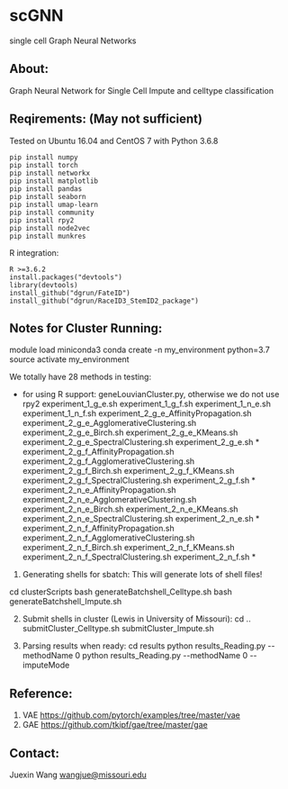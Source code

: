 # scGNN

single cell Graph Neural Networks

About:
----------
Graph Neural Network for Single Cell Impute and celltype classification 

Reqirements: (May not sufficient)
----------
Tested on Ubuntu 16.04 and CentOS 7 with Python 3.6.8

    pip install numpy
    pip install torch
    pip install networkx
    pip install matplotlib
    pip install pandas
    pip install seaborn
    pip install umap-learn
    pip install community
    pip install rpy2
    pip install node2vec
    pip install munkres

R integration:

    R >=3.6.2
    install.packages("devtools")
    library(devtools)
    install_github("dgrun/FateID")
    install_github("dgrun/RaceID3_StemID2_package")

Notes for Cluster Running:
---------
module load miniconda3
conda create -n my_environment python=3.7
source activate my_environment

We totally have 28 methods in testing:
* for using R support: geneLouvianCluster.py, otherwise we do not use rpy2
experiment_1_g_e.sh
experiment_1_g_f.sh
experiment_1_n_e.sh
experiment_1_n_f.sh
experiment_2_g_e_AffinityPropagation.sh
experiment_2_g_e_AgglomerativeClustering.sh
experiment_2_g_e_Birch.sh
experiment_2_g_e_KMeans.sh
experiment_2_g_e_SpectralClustering.sh
experiment_2_g_e.sh *
experiment_2_g_f_AffinityPropagation.sh
experiment_2_g_f_AgglomerativeClustering.sh
experiment_2_g_f_Birch.sh
experiment_2_g_f_KMeans.sh
experiment_2_g_f_SpectralClustering.sh
experiment_2_g_f.sh *
experiment_2_n_e_AffinityPropagation.sh
experiment_2_n_e_AgglomerativeClustering.sh
experiment_2_n_e_Birch.sh
experiment_2_n_e_KMeans.sh
experiment_2_n_e_SpectralClustering.sh
experiment_2_n_e.sh *
experiment_2_n_f_AffinityPropagation.sh
experiment_2_n_f_AgglomerativeClustering.sh
experiment_2_n_f_Birch.sh
experiment_2_n_f_KMeans.sh
experiment_2_n_f_SpectralClustering.sh
experiment_2_n_f.sh *

1. Generating shells for sbatch: This will generate lots of shell files!

cd clusterScripts
bash generateBatchshell_Celltype.sh
bash generateBatchshell_Impute.sh

2. Submit shells in cluster (Lewis in University of Missouri):
cd ..
submitCluster_Celltype.sh
submitCluster_Impute.sh

3. Parsing results when ready:
cd results
python results_Reading.py --methodName 0
python results_Reading.py --methodName 0 --imputeMode


Reference:
---------

1. VAE <https://github.com/pytorch/examples/tree/master/vae>
2. GAE <https://github.com/tkipf/gae/tree/master/gae>

Contact:
---------
Juexin Wang wangjue@missouri.edu
